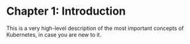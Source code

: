 # Chapter 1: Introduction

This is a very high-level description of the most important concepts of Kubernetes, in case you are new to it.
